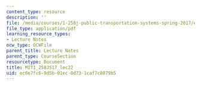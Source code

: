 ```yaml
---
content_type: resource
description: ''
file: /media/courses/1-258j-public-transportation-systems-spring-2017/ec6e7fc69d5b01ec0d731caf7c8079b5_MIT1_258JS17_lec22.pdf
file_type: application/pdf
learning_resource_types:
- Lecture Notes
ocw_type: OCWFile
parent_title: Lecture Notes
parent_type: CourseSection
resourcetype: Document
title: MIT1_258JS17_lec22
uid: ec6e7fc6-9d5b-01ec-0d73-1caf7c8079b5
---
```

